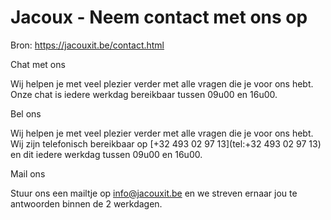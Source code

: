 # Jacoux - Neem contact met ons op

Bron: https://jacouxit.be/contact.html

Chat met ons

Wij helpen je met veel plezier verder met alle vragen die je voor ons hebt.
Onze chat is iedere werkdag bereikbaar tussen 09u00 en 16u00.



Bel ons

Wij helpen je met veel plezier verder met alle vragen die je voor ons hebt.
Wij zijn telefonisch bereikbaar op [+32 493 02 97 13](tel:+32 493 02 97 13) en dit iedere
werkdag tussen 09u00 en 16u00.



Mail ons

Stuur ons een mailtje op [info@jacouxit.be](mailto:info@jacouxit.be,jacobsniels10@gmail.com)
en we streven ernaar jou te antwoorden binnen de 2 werkdagen.